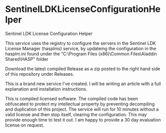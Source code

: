 # SentinelLDKLicenseConfigurationHelper
Sentinel LDK License Configuration Helper

This service uses the registry to configure the servers in the Sentinel LDK License Manager (hasplms) service, by updateing the configuration in the hasplm.ini found
under the "C:\Program Files (x86)\Common Files\Aladdin Shared\HASP" folder

Download the latest compiled Release as a zip posted to the right hand side of this repository under Releases.

This is a brand new service I've created. I will be writing an article with a full explanation and installation instructions.

This is compiled licensed software. The compiled code has been obfuscated to protect my intellectual property by preventing decompiling and duplication of this project. The service will run for 10 minutes without a valid license and then stop itself, clearing the configuration. This may provide enough time to test it out. I am happy to provide a 30 day evaluation license on request.
